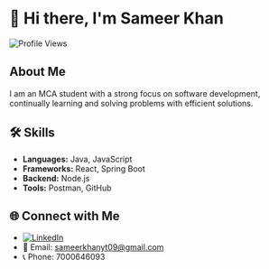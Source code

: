 # 👋 Hi there, I'm Sameer Khan

![Profile Views](https://komarev.com/ghpvc/?username=sameerkhan05&color=blue)

## About Me
I am an MCA student with a strong focus on software development, continually learning and solving problems with efficient solutions.

## 🛠️ Skills
- **Languages:** Java, JavaScript
- **Frameworks:** React, Spring Boot
- **Backend:** Node.js
- **Tools:** Postman, GitHub

## 🌐 Connect with Me
- [![LinkedIn](https://img.shields.io/badge/LinkedIn-0A66C2?style=for-the-badge&logo=linkedin&logoColor=white)](https://www.linkedin.com/in/sameer-khan-ba13641ba/)
- 📧 Email: sameerkhanyt09@gmail.com
- 📞 Phone: 7000646093

